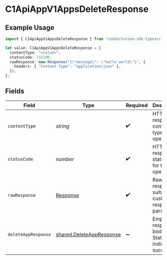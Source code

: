 # C1ApiAppV1AppsDeleteResponse

## Example Usage

```typescript
import { C1ApiAppV1AppsDeleteResponse } from "conductorone-sdk-typescript/sdk/models/operations";

let value: C1ApiAppV1AppsDeleteResponse = {
  contentType: "<value>",
  statusCode: 715190,
  rawResponse: new Response("{\"message\": \"hello world\"}", {
    headers: { "Content-Type": "application/json" },
  }),
};
```

## Fields

| Field                                                                       | Type                                                                        | Required                                                                    | Description                                                                 |
| --------------------------------------------------------------------------- | --------------------------------------------------------------------------- | --------------------------------------------------------------------------- | --------------------------------------------------------------------------- |
| `contentType`                                                               | *string*                                                                    | :heavy_check_mark:                                                          | HTTP response content type for this operation                               |
| `statusCode`                                                                | *number*                                                                    | :heavy_check_mark:                                                          | HTTP response status code for this operation                                |
| `rawResponse`                                                               | [Response](https://developer.mozilla.org/en-US/docs/Web/API/Response)       | :heavy_check_mark:                                                          | Raw HTTP response; suitable for custom response parsing                     |
| `deleteAppResponse`                                                         | [shared.DeleteAppResponse](../../../sdk/models/shared/deleteappresponse.md) | :heavy_minus_sign:                                                          | Empty response body. Status code indicates success.                         |